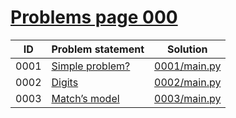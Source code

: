 # [Problems page 000](https://www.e-olymp.com/en/problems?page=0)


| ID   | Problem statement                                        | Solution                     |
|------|----------------------------------------------------------|------------------------------|
| 0001 | [Simple problem?](https://www.e-olymp.com/en/problems/1) | [0001/main.py](0001/main.py) |
| 0002 | [Digits](https://www.e-olymp.com/en/problems/2)          | [0002/main.py](0002/main.py) |
| 0003 | [Match’s model](https://www.e-olymp.com/en/problems/3)   | [0003/main.py](0003/main.py) |


